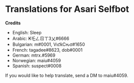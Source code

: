 # Translations for Asari Selfbot

**Credits**
- English: Sleep
- Arabic: Ҝ乇ㄥㄖㄒ3乂#6666
- Bulgarian: m឵#0001, VιƈƙCԋσ#1650
- French: tagadee#8623, dob#0001
- German: mtrx.#5969
- Norwegian: maiu#4059
- Spanish: suspect#0008

If you would like to help translate, send a DM to maiu#4059.
